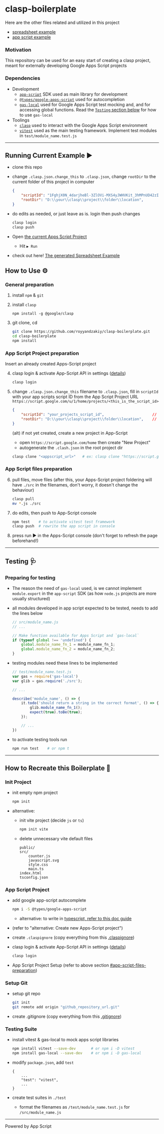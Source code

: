 # clasp-boilerplate

Here are the other files related and utilized in this project
- [spreadsheet example](https://docs.google.com/spreadsheets/d/1GrbSH2AoUBIbndqOf6yB3LvCTnx49-3tWq242SZxwdI/edit)
- [app script example](https://script.google.com/home/projects/1FghjX0N_4darjheBl-3ZlOVi-MXS4yJWHVKit_3hMPnUD42zI2taKUG_/edit)

### Motivation
This repository can be used for an easy start of creating a clasp project, meant for externally developing Google Apps Script projects

### Dependencies
- Development
    - [`app-script`](https://developers.google.com/apps-script/reference/) SDK used as main library for development
    - [`@types/google-apps-script`](https://www.npmjs.com/package/@types/google-apps-script) used for autocompletion
    - [`gas-local`](https://www.npmjs.com/package/gas-local) used for Google Apps Script test mocking and, and for accessing global functions. Read the [`Testing` section below](#testing-) for how to use `gas-local`
- Toolings
    - [`clasp`](https://github.com/google/clasp) used to interact with the Google Apps Script environment
    - [`vitest`](https://vitest.dev/guide/) used as the main testing framework. Implement test modules in `test/module_name.test.js`

---

## Running Current Example ▶️
- clone this repo
- change `.clasp.json.change_this` to `.clasp.json`, change `rootDir` to the current folder of this project in computer
    ```json
    {
        "scriptId": "1FghjX0N_4darjheBl-3ZlOVi-MXS4yJWHVKit_3hMPnUD42zI2taKUG_",    // leave as is
        "rootDir": "D:\\your\\clasp\\project\\folder\\location",                    // change this
    }
    ```

- do edits as needed, or just leave as is. login then push changes
    ```bash
    clasp login
    clasp push
    ```

- Open [the current Apps Script Project](https://script.google.com/home/projects/1FghjX0N_4darjheBl-3ZlOVi-MXS4yJWHVKit_3hMPnUD42zI2taKUG_/edit)
    - Hit `▶️ Run`

- check out here! [The generated Spreadsheet Example](https://docs.google.com/spreadsheets/d/1GrbSH2AoUBIbndqOf6yB3LvCTnx49-3tWq242SZxwdI/edit)

## How to Use ⚙️
### General preparation
1. install `npm` & `git`
2. install `clasp`

    `npm install -g @google/clasp`

3. git clone, cd
    ```bash
    git clone https://github.com/royyandzakiy/clasp-boilerplate.git
    cd clasp-boilerplate
    npm install
    ```

### App Script Project preparation
Insert an already created Apps-Script project

4. clasp login & activate App-Script API in settings ([details](https://developers.google.com/apps-script/api/how-tos/enable))
    ```bash
    clasp login
    ```

5. change `.clasp.json.change_this` filename to `.clasp.json`, fill in `scriptId` with your app scripts script ID from the App Script Project URL `https://script.google.com/u/1/home/projects/<this_is_the_script_id>`
    ```json
    {
        "scriptId": "your_projects_script_id",                      // change this
        "rootDir": "D:\\your\\clasp\\project\\folder\\location",    // change this
    }
    ```

    (alt) if not yet created, create a new project in App-Script
    - open `https://script.google.com/home` then create "New Project"
    - autogenerate the `.clash.json` in the root project dir
    ```bash
    clasp clone "<appscript_url>"   # ex: clasp clone "https://script.google.com/home/projects/1FghjX0N_4darjheBl-3ZlOVi-MXS4yJWHVKit_3hMPnUD42zI2taKUG_/edit"
    ```

### App Script files preparation
6. pull files, move files (after this, your Apps-Script project foldering will have `./src` in the filenames, don't worry, it doesn't change the behaviour)
    ```bash
    clasp pull
    mv *.js ./src
    ```

7. do edits, then push to App-Script console
    ```bash
    npm test    # to activate vitest test framework
    clasp push  # rewrite the app script in console
    ```

8. press run ▶️ in the Apps-Script console (don't forget to refresh the page beforehand!)

---

## Testing 🩺
### Preparing for testing
- The reason the need of `gas-local` used, is we cannot implement `module.export` in the `app-script` SDK (as how `node.js` projects are more usually structured)
- all modules developed in app script expected to be tested, needs to add the lines below
    ```javascript
    // src/module_name.js
    // ...

    // Make function available for Apps Script and `gas-local`
    if (typeof global !== 'undefined') {
        global.module_name_fn_1 = module_name_fn_1;
        global.module_name_fn_2 = module_name_fn_2;
    }
    ```

- testing modules need these lines to be implemented
    ```javascript
    // test/module_name.test.js
    var gas = require('gas-local')
    var glib = gas.require('./src');

    // ...

    describe('module_name', () => {
        it.todo('should return a string in the correct format', () => {
            glib.module_name_fn_1();
            expect(true).toBe(true);
        });

        // ...
    })
    ```

- to activate testing tools run
    ```bash
    npm run test    # or npm t
    ```

---

## How to Recreate this Boilerplate :baby_chick:
### Init Project
- init empty npm project
    ```bash
    npm init
    ```

- alternative:
    - init vite project (decide `js` or `ts`)
        ```bash
        npm init vite
        ```

    - delete unnecessary vite default files
        ```
        public/
        src/
            counter.js
            javascript.svg
            style.css
            main.ts
        index.html
        tsconfig.json
        ```

### App Script Project
- add google app-script autocomplete
    ```bash
    npm i -S @types/google-apps-script
    ```

    - alternative: to write in [typescript, refer to this doc guide](https://github.com/google/clasp/blob/master/docs/typescript.md)

- (refer to "alternative: Create new Apps-Script project")

- create `.claspignore` (copy everything from this [.claspignore](./.claspignore))

- clasp login & activate App-Script API in settings ([details](https://developers.google.com/apps-script/api/how-tos/enable))
    ```bash
    clasp login
    ```
- App Script Project Setup (refer to above section [#app-script-files-preparation](#app-script-files-preparation))

### Setup Git
- setup git repo
    ```bash
    git init
    git remote add origin "github_repository_url.git"
    ```

- create .gitignore (copy everything from this [.gitignore](./.gitignore))

### Testing Suite
- install vitest & gas-local to mock apps script libraries
    ```bash
    npm install vitest --save-dev       # or npm i -D vitest
    npm install gas-local --save-dev    # or npm i -D gas-local 
    ```

- modify `package.json`, add `test`
    ```
    {
        ...
        "test": "vitest",
        ...
    }
    ```

- create test suites in `./test`
    - format the filenames as `/test/module_name.test.js` for `/src/module_name.js`

---

Powered by App Script